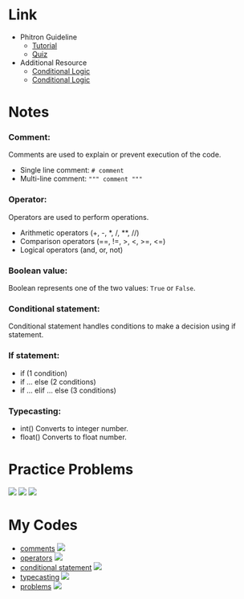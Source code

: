 # Link

- Phitron Guideline
    - [Tutorial](https://youtu.be/skT1PGw79Tg)
    - [Quiz](https://docs.google.com/forms/d/e/1FAIpQLSdXvqgh2nIrm_sxe0p8un4O_RaKKrUHZhCWx-Qgzd30nF8TkQ/alreadyresponded?fbclid=IwAR2P2Fr4wyYAycHQex4WP7cxRw7yg68-LxhalMlkgVqUPMfheqmWZsipkp4)
- Additional Resource
    - [Conditional Logic](https://python.maateen.me/docs/conditional-logic/?fbclid=IwAR0dUJS9d1v9qmDfsHOfADR7Cu7PfoIK9K_G1jkEUVE9YlBSQafmltou2lI)
    - [Conditional Logic](http://pybook.subeen.com/conditional-logic-python/?fbclid=IwAR0mTRUlisi_fFCPBXkR0NfG81TfGhAqKhqDWSLsk2uZjR1I0FPNs1F2m-o)

# Notes

### Comment:
Comments are used to explain or prevent execution of the code.
- Single line comment: `# comment`
- Multi-line comment: `""" comment """`

### Operator:
Operators are used to perform operations.
- Arithmetic operators (+, -, *, /, **, //)
- Comparison operators (==, !=, >, <, >=, <=)
- Logical operators (and, or, not)

### Boolean value:
Boolean represents one of the two values: `True` or `False`.

### Conditional statement:
Conditional statement handles conditions to make a decision using if statement.

### If statement:
- if (1 condition)
- if ... else (2 conditions)
- if ... elif ... else (3 conditions)

### Typecasting:
- int()
Converts to integer number.
- float()
Converts to float number.

# Practice Problems

![](/problems/1.png)
![](/problems/2.png)
![](/problems/3.png)

# My Codes

- [comments](/coding-files/2-comment.py)
![](/code-image/comment.png)
- [operators](/coding-files/2-operator.py)
![](/code-image/operator.png)
- [conditional statement](/coding-files/2-conditional-statement.py)
![](/code-image/conditional-statement.png)
- [typecasting](/coding-files/2-typecasting.py)
![](/code-image/typecasting.png)
- [problems](/coding-files/2-problems.py)
![](/code-image/2-problem.png)